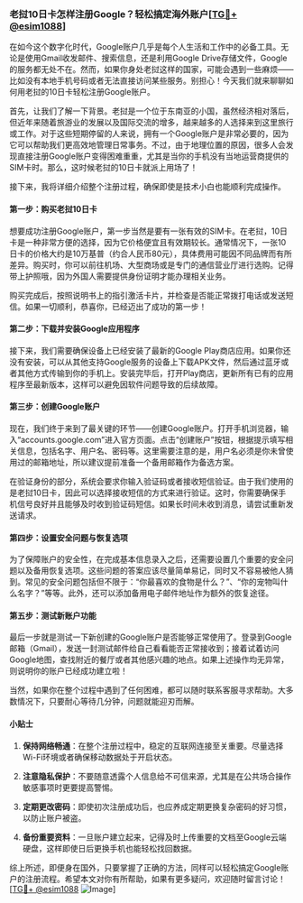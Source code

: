 ### 老挝10日卡怎样注册Google？轻松搞定海外账户[[TG💪+ @esim1088](https://t.me/s/esim1088)]

在如今这个数字化时代，Google账户几乎是每个人生活和工作中的必备工具。无论是使用Gmail收发邮件、搜索信息，还是利用Google Drive存储文件，Google的服务都无处不在。然而，如果你身处老挝这样的国家，可能会遇到一些麻烦——比如没有本地手机号码或者无法直接访问某些服务。别担心！今天我们就来聊聊如何用老挝的10日卡轻松注册Google账户。

首先，让我们了解一下背景。老挝是一个位于东南亚的小国，虽然经济相对落后，但近年来随着旅游业的发展以及国际交流的增多，越来越多的人选择来到这里旅行或工作。对于这些短期停留的人来说，拥有一个Google账户是非常必要的，因为它可以帮助我们更高效地管理日常事务。不过，由于地理位置的原因，很多人会发现直接注册Google账户变得困难重重，尤其是当你的手机没有当地运营商提供的SIM卡时。那么，这时候老挝的10日卡就派上用场了！

接下来，我将详细介绍整个注册过程，确保即使是技术小白也能顺利完成操作。

#### 第一步：购买老挝10日卡

想要成功注册Google账户，第一步当然是要有一张有效的SIM卡。在老挝，10日卡是一种非常方便的选择，因为它价格便宜且有效期较长。通常情况下，一张10日卡的价格大约是10万基普（约合人民币80元），具体费用可能因不同品牌而有所差异。购买时，你可以前往机场、大型商场或是专门的通信营业厅进行选购。记得带上护照哦，因为外国人需要提供身份证明才能办理相关业务。

购买完成后，按照说明书上的指引激活卡片，并检查是否能正常拨打电话或发送短信。如果一切顺利，恭喜你，已经迈出了成功的第一步！

#### 第二步：下载并安装Google应用程序

接下来，我们需要确保设备上已经安装了最新的Google Play商店应用。如果你还没有安装，可以从其他支持Google服务的设备上下载APK文件，然后通过蓝牙或者其他方式传输到你的手机上。安装完毕后，打开Play商店，更新所有已有的应用程序至最新版本，这样可以避免因软件问题导致的后续故障。

#### 第三步：创建Google账户

现在，我们终于来到了最关键的环节——创建Google账户。打开手机浏览器，输入“accounts.google.com”进入官方页面。点击“创建账户”按钮，根据提示填写相关信息，包括名字、用户名、密码等。这里需要注意的是，用户名必须是你未曾使用过的邮箱地址，所以建议提前准备一个备用邮箱作为备选方案。

在验证身份的部分，系统会要求你输入验证码或者接收短信验证。由于我们使用的是老挝10日卡，因此可以选择接收短信的方式来进行验证。这时，你需要确保手机信号良好并且能够及时收到验证码短信。如果长时间未收到消息，请尝试重新发送请求。

#### 第四步：设置安全问题与恢复选项

为了保障账户的安全性，在完成基本信息录入之后，还需要设置几个重要的安全问题以及备用恢复选项。这些问题的答案应该尽量简单易记，同时又不容易被他人猜到。常见的安全问题包括但不限于：“你最喜欢的食物是什么？”、“你的宠物叫什么名字？”等等。此外，还可以添加备用电子邮件地址作为额外的恢复途径。

#### 第五步：测试新账户功能

最后一步就是测试一下新创建的Google账户是否能够正常使用了。登录到Google邮箱（Gmail），发送一封测试邮件给自己看看能否正常接收到；接着试着访问Google地图，查找附近的餐厅或者其他感兴趣的地点。如果上述操作均无异常，则说明你的账户已经成功建立啦！

当然，如果你在整个过程中遇到了任何困难，都可以随时联系客服寻求帮助。大多数情况下，只要耐心等待几分钟，问题就能迎刃而解。

#### 小贴士

1. **保持网络畅通**：在整个注册过程中，稳定的互联网连接至关重要。尽量选择Wi-Fi环境或者确保移动数据处于开启状态。
   
2. **注意隐私保护**：不要随意透露个人信息给不可信来源，尤其是在公共场合操作敏感事项时更要提高警惕。

3. **定期更改密码**：即使初次注册成功后，也应养成定期更换复杂密码的好习惯，以防止账户被盗。

4. **备份重要资料**：一旦账户建立起来，记得及时上传重要的文档至Google云端硬盘，这样即使日后更换手机也能轻松找回数据。

综上所述，即便身在国外，只要掌握了正确的方法，同样可以轻松搞定Google账户的注册流程。希望本文对你有所帮助，如果有更多疑问，欢迎随时留言讨论！[[TG💪+ @esim1088](https://t.me/s/esim1088) ![Image](https://i.postimg.cc/4NQfJmqS/Snipaste-2025-05-13-00-14-12.png)]